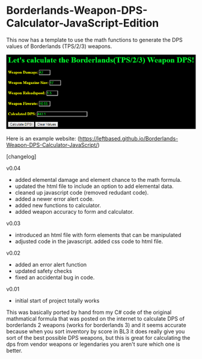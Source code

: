 # Borderlands-Weapon-DPS-Calculator-JavaScript-Edition
This now has a template to use the math functions to generate the DPS values of Borderlands (TPS/2/3) weapons.

![Image of BLWDPSCalc-JS](Screenshot_1.png)

Here is an example website: (https://leftbased.github.io/Borderlands-Weapon-DPS-Calculator-JavaScript/)

[changelog]

v0.04<br />
- added elemental damage and element chance to the math formula.
- updated the html file to include an option to add elemental data.
- cleaned up javascript code (removed redudant code).
- added a newer error alert code.
- added new functions to calculator.
- added weapon accuracy to form and calculator.

v0.03<br />
- introduced an html file with form elements that can be manipulated
- adjusted code in the javascript. added css code to html file.

v0.02<br />
- added an error alert function
- updated safety checks
- fixed an accidental bug in code.

v0.01<br />
- initial start of project totally works

This was basically ported by hand from my C# code of the original mathmatical formula that was posted on the internet to calculate DPS of borderlands 2 weapons (works for borderlands 3) and it seems accurate because when you sort inventory by score in BL3 it does really give you sort of the best possible DPS weapons, but this is great for calculating the dps from vendor weapons or legendaries you aren't sure which one is better.
